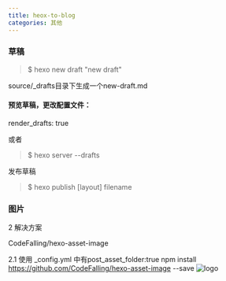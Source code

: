 ```yaml
---
title: heox-to-blog
categories: 其他
---
```


### 草稿
> $ hexo new draft "new draft"

source/_drafts目录下生成一个new-draft.md

#### 预览草稿，更改配置文件：
render_drafts: true

或者
>$ hexo server --drafts

发布草稿
>$ hexo publish [layout] filename

### 图片
2 解决方案

CodeFalling/hexo-asset-image

2.1 使用
_config.yml 中有post_asset_folder:true
npm install https://github.com/CodeFalling/hexo-asset-image --save
![logo](MacGesture2-Publish/logo.jpg)
